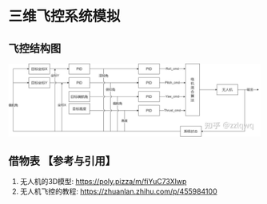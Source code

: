 # 三维飞控系统模拟

## 飞控结构图

![飞控结构图](img/controller.jpg)

## 借物表 【参考与引用】
1. 无人机的3D模型: https://poly.pizza/m/fiYuC73Xlwp
2. 无人机飞控的教程: https://zhuanlan.zhihu.com/p/455984100